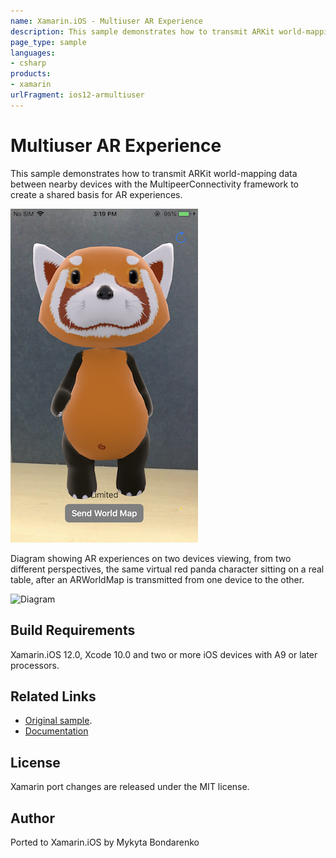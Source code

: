 ```yaml
---
name: Xamarin.iOS - Multiuser AR Experience
description: This sample demonstrates how to transmit ARKit world-mapping data between nearby devices with the MultipeerConnectivity framework to create a...
page_type: sample
languages:
- csharp
products:
- xamarin
urlFragment: ios12-armultiuser
---
```

# Multiuser AR Experience

This sample demonstrates how to transmit ARKit world-mapping data between nearby devices with the MultipeerConnectivity framework to create a shared basis for AR experiences.

![Added Object](Screenshots/screenshots_1.png)

Diagram showing AR experiences on two devices viewing, from two different perspectives, the same virtual red panda character sitting on a real table, after an ARWorldMap is transmitted from one device to the other.

![Diagram](ARMultiuser/Screenshots/concept-art.png)

## Build Requirements

Xamarin.iOS 12.0, Xcode 10.0 and two or more iOS devices with A9 or later processors.

## Related Links

- [Original sample](https://developer.apple.com/documentation/arkit/creating_a_multiuser_ar_experience).
- [Documentation](https://developer.apple.com/documentation/arkit/arworldmap)

## License

Xamarin port changes are released under the MIT license.

## Author

Ported to Xamarin.iOS by Mykyta Bondarenko
